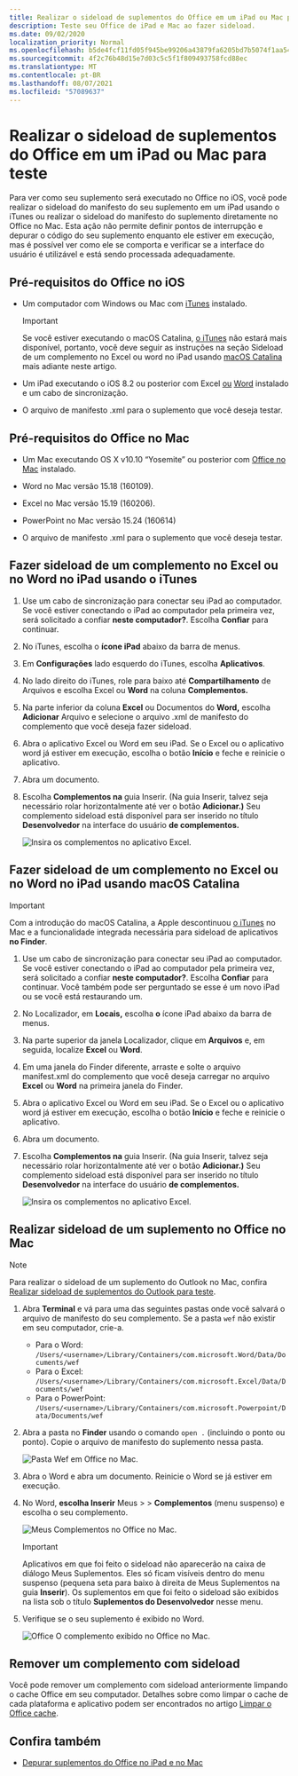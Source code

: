 ```yaml
---
title: Realizar o sideload de suplementos do Office em um iPad ou Mac para teste
description: Teste seu Office de iPad e Mac ao fazer sideload.
ms.date: 09/02/2020
localization_priority: Normal
ms.openlocfilehash: b5de4fcf11fd05f945be99206a43879fa6205bd7b5074f1aa542528adc7a5772
ms.sourcegitcommit: 4f2c76b48d15e7d03c5c5f1f809493758fcd88ec
ms.translationtype: MT
ms.contentlocale: pt-BR
ms.lasthandoff: 08/07/2021
ms.locfileid: "57089637"
---
```

# <a name="sideload-office-add-ins-on-ipad-and-mac-for-testing"></a>Realizar o sideload de suplementos do Office em um iPad ou Mac para teste

Para ver como seu suplemento será executado no Office no iOS, você pode realizar o sideload do manifesto do seu suplemento em um iPad usando o iTunes ou realizar o sideload do manifesto do suplemento diretamente no Office no Mac. Esta ação não permite definir pontos de interrupção e depurar o código do seu suplemento enquanto ele estiver em execução, mas é possível ver como ele se comporta e verificar se a interface do usuário é utilizável e está sendo processada adequadamente.

## <a name="prerequisites-for-office-on-ios"></a>Pré-requisitos do Office no iOS

- Um computador com Windows ou Mac com [iTunes](https://www.apple.com/itunes/download/) instalado.
  > [!IMPORTANT]
  > Se você estiver executando o macOS Catalina, [o iTunes](https://support.apple.com/HT210200) não estará mais disponível, portanto, você deve seguir as instruções na seção Sideload de um complemento no Excel ou word no iPad usando [macOS Catalina](#sideload-an-add-in-on-excel-or-word-on-ipad-using-macos-catalina) mais adiante neste artigo.

- Um iPad executando o iOS 8.2 ou posterior com Excel [ou](https://apps.apple.com/app/microsoft-excel/id586683407) [Word](https://apps.apple.com/app/microsoft-word/id586447913) instalado e um cabo de sincronização.

- O arquivo de manifesto .xml para o suplemento que você deseja testar.

## <a name="prerequisites-for-office-on-mac"></a>Pré-requisitos do Office no Mac

- Um Mac executando OS X v10.10 “Yosemite” ou posterior com [Office no Mac](https://products.office.com/buy/compare-microsoft-office-products?tab=omac) instalado.

- Word no Mac versão 15.18 (160109).

- Excel no Mac versão 15.19 (160206).

- PowerPoint no Mac versão 15.24 (160614)

- O arquivo de manifesto .xml para o suplemento que você deseja testar.

## <a name="sideload-an-add-in-on-excel-or-word-on-ipad-using-itunes"></a>Fazer sideload de um complemento no Excel ou no Word no iPad usando o iTunes

1. Use um cabo de sincronização para conectar seu iPad ao computador. Se você estiver conectando o iPad ao computador pela primeira vez, será solicitado a confiar **neste computador?**. Escolha **Confiar** para continuar.

2. No iTunes, escolha o **ícone iPad** abaixo da barra de menus.

3. Em **Configurações** lado esquerdo do iTunes, escolha **Aplicativos**.

4. No lado direito do iTunes, role para baixo  até **Compartilhamento** de Arquivos e escolha Excel ou **Word** na coluna **Complementos.**

5. Na parte inferior da coluna **Excel** ou Documentos do **Word,** escolha **Adicionar** Arquivo e selecione o arquivo .xml de manifesto do complemento que você deseja fazer sideload.

6. Abra o aplicativo Excel ou Word em seu iPad. Se o Excel ou o aplicativo word já estiver em execução, escolha o botão **Início** e feche e reinicie o aplicativo.

7. Abra um documento.

8. Escolha **Complementos na**  guia Inserir. (Na guia Inserir, talvez seja necessário rolar horizontalmente até ver o botão **Adicionar.)**  Seu complemento sideload está disponível para ser inserido no título **Desenvolvedor** na interface do usuário **de complementos.**

    ![Insira os complementos no aplicativo Excel.](../images/excel-insert-add-in.png)

## <a name="sideload-an-add-in-on-excel-or-word-on-ipad-using-macos-catalina"></a>Fazer sideload de um complemento no Excel ou no Word no iPad usando macOS Catalina

> [!IMPORTANT]
> Com a introdução do macOS Catalina, a Apple descontinuou [o iTunes](https://support.apple.com/HT210200) no Mac e a funcionalidade integrada necessária para sideload de aplicativos **no Finder**.

1. Use um cabo de sincronização para conectar seu iPad ao computador. Se você estiver conectando o iPad ao computador pela primeira vez, será solicitado a confiar **neste computador?**. Escolha **Confiar** para continuar. Você também pode ser perguntado se esse é um novo iPad ou se você está restaurando um.

2. No Localizador, em **Locais,** escolha **o** ícone iPad abaixo da barra de menus.

3. Na parte superior da janela Localizador, clique em **Arquivos** e, em seguida, localize **Excel** ou **Word**.

4. Em uma janela do Finder diferente, arraste e solte o arquivo manifest.xml do complemento que você deseja carregar no arquivo **Excel** ou **Word** na primeira janela do Finder.

5. Abra o aplicativo Excel ou Word em seu iPad. Se o Excel ou o aplicativo word já estiver em execução, escolha o botão **Início** e feche e reinicie o aplicativo.

6. Abra um documento.

7. Escolha **Complementos na**  guia Inserir. (Na guia Inserir, talvez seja necessário rolar horizontalmente até ver o botão **Adicionar.)**  Seu complemento sideload está disponível para ser inserido no título **Desenvolvedor** na interface do usuário **de complementos.**

    ![Insira os complementos no aplicativo Excel.](../images/excel-insert-add-in.png)

## <a name="sideload-an-add-in-in-office-on-mac"></a>Realizar sideload de um suplemento no Office no Mac

> [!NOTE]
> Para realizar o sideload de um suplemento do Outlook no Mac, confira [Realizar sideload de suplementos do Outlook para teste](../outlook/sideload-outlook-add-ins-for-testing.md).

1. Abra **Terminal** e vá para uma das seguintes pastas onde você salvará o arquivo de manifesto do seu complemento. Se a pasta `wef` não existir em seu computador, crie-a.

    - Para o Word:  `/Users/<username>/Library/Containers/com.microsoft.Word/Data/Documents/wef`
    - Para o Excel:  `/Users/<username>/Library/Containers/com.microsoft.Excel/Data/Documents/wef`
    - Para o PowerPoint: `/Users/<username>/Library/Containers/com.microsoft.Powerpoint/Data/Documents/wef`

2. Abra a pasta no **Finder** usando o comando `open .` (incluindo o ponto ou ponto). Copie o arquivo de manifesto do suplemento nessa pasta.

    ![Pasta Wef em Office no Mac.](../images/all-my-files.png)

3. Abra o Word e abra um documento. Reinicie o Word se já estiver em execução.

4. No Word, **escolha Inserir** Meus  >    >  **Complementos** (menu suspenso) e escolha o seu complemento.

    ![Meus Complementos no Office no Mac.](../images/my-add-ins-wikipedia.png)

    > [!IMPORTANT]
    > Aplicativos em que foi feito o sideload não aparecerão na caixa de diálogo Meus Suplementos. Eles só ficam visíveis dentro do menu suspenso (pequena seta para baixo à direita de Meus Suplementos na guia **Inserir**). Os suplementos em que foi feito o sideload são exibidos na lista sob o título **Suplementos do Desenvolvedor** nesse menu.

5. Verifique se o seu suplemento é exibido no Word.

    ![Office O complemento exibido no Office no Mac.](../images/lorem-ipsum-wikipedia.png)

## <a name="remove-a-sideloaded-add-in"></a>Remover um complemento com sideload

Você pode remover um complemento com sideload anteriormente limpando o cache Office em seu computador. Detalhes sobre como limpar o cache de cada plataforma e aplicativo podem ser encontrados no artigo [Limpar o Office cache](clear-cache.md).

## <a name="see-also"></a>Confira também

- [Depurar suplementos do Office no iPad e no Mac](debug-office-add-ins-on-ipad-and-mac.md)
